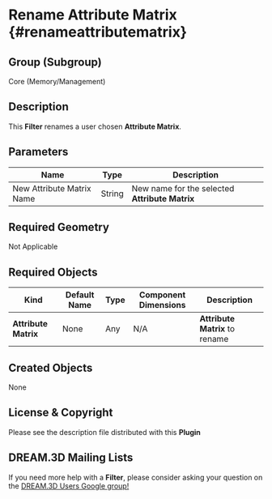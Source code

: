 Rename Attribute Matrix {#renameattributematrix}
=============

## Group (Subgroup) ##
Core (Memory/Management)

## Description ##
This **Filter** renames a user chosen **Attribute Matrix**.

## Parameters ##
| Name | Type | Description |
|------|------| ----------- |
| New Attribute Matrix Name | String | New name for the selected **Attribute Matrix** |

## Required Geometry ##
Not Applicable

## Required Objects ##
| Kind | Default Name | Type | Component Dimensions | Description |
|------|--------------|-------------|---------|-----|
| **Attribute Matrix** | None | Any | N/A | **Attribute Matrix** to rename |

## Created Objects ##
None

## License & Copyright ##

Please see the description file distributed with this **Plugin**

## DREAM.3D Mailing Lists ##

If you need more help with a **Filter**, please consider asking your question on the [DREAM.3D Users Google group!](https://groups.google.com/forum/?hl=en#!forum/dream3d-users)


